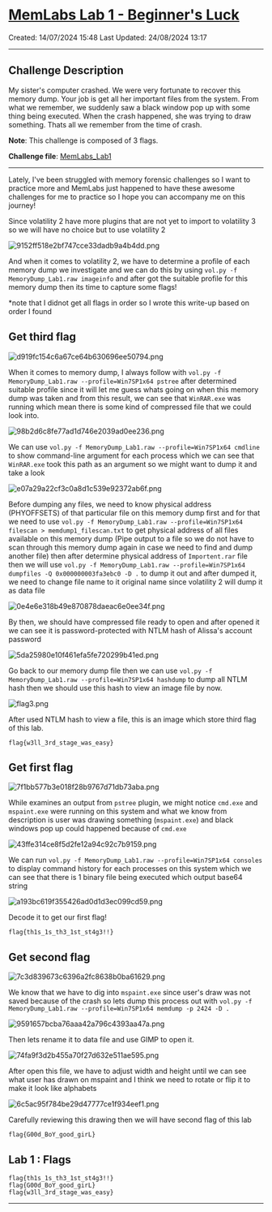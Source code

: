 # [MemLabs Lab 1 - Beginner's Luck](https://github.com/stuxnet999/MemLabs/tree/master/Lab%201)
Created: 14/07/2024 15:48
Last Updated: 24/08/2024 13:17
***
## Challenge Description
My sister's computer crashed. We were very fortunate to recover this memory dump. Your job is get all her important files from the system. From what we remember, we suddenly saw a black window pop up with some thing being executed. When the crash happened, she was trying to draw something. Thats all we remember from the time of crash.

**Note**: This challenge is composed of 3 flags.

**Challenge file**: [MemLabs_Lab1](https://mega.nz/#!6l4BhKIb!l8ATZoliB_ULlvlkESwkPiXAETJEF7p91Gf9CWuQI70)
***
Lately, I've been struggled with memory forensic challenges so I want to practice more and MemLabs just happened to have these awesome challenges for me to practice so I hope you can accompany me on this journey!

Since volatility 2 have more plugins that are not yet to import to volatility 3 so we will have no choice but to use volatility 2 

![9152ff518e2bf747cce33dadb9a4b4dd.png](/_resources/9152ff518e2bf747cce33dadb9a4b4dd.png)

And when it comes to volatility 2, we have to determine a profile of each memory dump we investigate and we can do this by using `vol.py -f MemoryDump_Lab1.raw imageinfo` and after got the suitable profile for this memory dump then its time to capture some flags!

*note that I didnot get all flags in order so I wrote this write-up based on order I found

## Get third flag
![d919fc154c6a67ce64b630696ee50794.png](/_resources/d919fc154c6a67ce64b630696ee50794.png)

When it comes to memory dump, I always follow with `vol.py -f MemoryDump_Lab1.raw --profile=Win7SP1x64 pstree` after determined suitable profile since it will let me guess whats going on when this memory dump was taken and from this result, we can see that `WinRAR.exe` was running which mean there is some kind of compressed file that we could look into. 

![98b2d6c8fe77ad1d746e2039ad0ee236.png](/_resources/98b2d6c8fe77ad1d746e2039ad0ee236.png)

We can use `vol.py -f MemoryDump_Lab1.raw --profile=Win7SP1x64 cmdline` to show command-line argument for each process which we can see that `WinRAR.exe` took this path as an argument so we might want to dump it and take a look

![e07a29a22cf3c0a8d1c539e92372ab6f.png](/_resources/e07a29a22cf3c0a8d1c539e92372ab6f.png)

Before dumping any files, we need to know physical address (PHYOFFSETS) of that particular file on this memory dump first and for that we need to use `vol.py -f MemoryDump_Lab1.raw --profile=Win7SP1x64 filescan > memdump1_filescan.txt` to get physical address of all files available on this memory dump (Pipe output to a file so we do not have to scan through this memory dump again in case we need to find and dump another file) then after determine physical address of `Importent.rar` file then we will use `vol.py -f MemoryDump_Lab1.raw --profile=Win7SP1x64 dumpfiles -Q 0x000000003fa3ebc0 -D .` to dump it out and after dumped it, we need to change file name to it original name since volatility 2 will dump it as data file

![0e4e6e318b49e870878daeac6e0ee34f.png](/_resources/0e4e6e318b49e870878daeac6e0ee34f.png)

By then, we should have compressed file ready to open and after opened it we can see it is password-protected with NTLM hash of Alissa's account password

![5da25980e10f461efa5fe720299b41ed.png](/_resources/5da25980e10f461efa5fe720299b41ed.png)

Go back to our memory dump file then we can use `vol.py -f MemoryDump_Lab1.raw --profile=Win7SP1x64 hashdump` to dump all NTLM hash then we should use this hash to view an image file by now.

![flag3.png](/_resources/flag3.png)

After used NTLM hash to view a file, this is an image which store third flag of this lab.

```
flag{w3ll_3rd_stage_was_easy}
```

## Get first flag
![7f1bb577b3e018f28b9767d71db73aba.png](/_resources/7f1bb577b3e018f28b9767d71db73aba.png)

While examines an output from `pstree` plugin, we might notice `cmd.exe` and `mspaint.exe` were running on this system and what we know from description is user was drawing something (`mspaint.exe`) and black windows pop up could happened because of `cmd.exe`

![43ffe314ce8f5d2fe12a94c92c7b9159.png](/_resources/43ffe314ce8f5d2fe12a94c92c7b9159.png)

We can run `vol.py -f MemoryDump_Lab1.raw --profile=Win7SP1x64 consoles` to display command history for each processes on this system which we can see that there is 1 binary file being executed which output base64 string

![a193bc619f355426ad0d1d3ec099cd59.png](/_resources/a193bc619f355426ad0d1d3ec099cd59.png)

Decode it to get our first flag!

```
flag{th1s_1s_th3_1st_st4g3!!}
```

## Get second flag
![7c3d839673c6396a2fc8638b0ba61629.png](/_resources/7c3d839673c6396a2fc8638b0ba61629.png)

We know that we have to dig into `mspaint.exe` since user's draw was not saved because of the crash so lets dump this process out with `vol.py -f MemoryDump_Lab1.raw --profile=Win7SP1x64 memdump -p 2424 -D .`

![9591657bcba76aaa42a796c4393aa47a.png](/_resources/9591657bcba76aaa42a796c4393aa47a.png)

Then lets rename it to data file and use GIMP to open it.

![74fa9f3d2b455a70f27d632e511ae595.png](/_resources/74fa9f3d2b455a70f27d632e511ae595.png)

After open this file, we have to adjust width and height until we can see what user has drawn on mspaint and I think we need to rotate or flip it to make it look like alphabets

![6c5ac95f784be29d47777ce1f934eef1.png](/_resources/6c5ac95f784be29d47777ce1f934eef1.png)

Carefully reviewing this drawing then we will have second flag of this lab

```
flag{G00d_BoY_good_girL}
```

## Lab 1 : Flags
```
flag{th1s_1s_th3_1st_st4g3!!}
flag{G00d_BoY_good_girL}
flag{w3ll_3rd_stage_was_easy}
```
***



